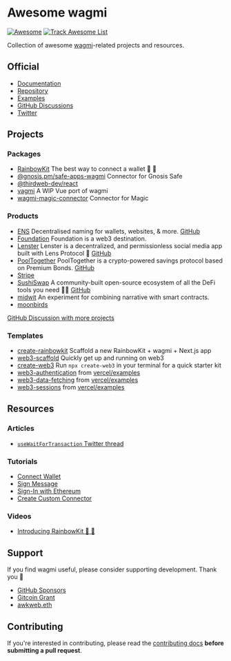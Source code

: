 # Awesome wagmi

[![Awesome](https://awesome.re/badge.svg)](https://awesome.re)
[![Track Awesome List](https://www.trackawesomelist.com/badge.svg)](https://www.trackawesomelist.com/tmm/awesome-wagmi)

Collection of awesome [wagmi](https://github.com/tmm/wagmi)-related projects and resources.

## Official

- [Documentation](https://wagmi.sh)
- [Repository](https://github.com/tmm/wagmi)
- [Examples](https://github.com/tmm/wagmi/tree/main/examples)
- [GitHub Discussions](https://github.com/tmm/wagmi/discussions)
- [Twitter](https://twitter.com/wagmi_sh)

## Projects

### Packages

- [RainbowKit](https://github.com/rainbow-me/rainbowkit) The best way to connect a wallet 🌈 🧰
- [@gnosis.pm/safe-apps-wagmi](https://github.com/safe-global/safe-apps-sdk/tree/master/packages/safe-apps-wagmi) Connector for Gnosis Safe
- [@thirdweb-dev/react](https://github.com/thirdweb-dev/react)
- [vagmi](https://vagmi.vercel.app) A WIP Vue port of wagmi
- [wagmi-magic-connector](https://github.com/EveripediaNetwork/wagmi-magic-connector) Connector for Magic

### Products

- [ENS](https://ens.domains) Decentralised naming for wallets, websites, & more. [GitHub](https://github.com/ensdomains/ens-app-v3)
- [Foundation](https://foundation.app) Foundation is a web3 destination.
- [Lenster](https://lenster.xyz) Lenster is a decentralized, and permissionless social media app built with Lens Protocol 🌿 [GitHub](https://github.com/lensterxyz/lenster)
- [PoolTogether](https://pooltogether.com) PoolTogether is a crypto-powered savings protocol based on Premium Bonds. [GitHub](https://github.com/pooltogether/wallet-connection)
- [Stripe](https://stripe.com)
- [SushiSwap](https://sushi.com) A community-built open-source ecosystem of all the DeFi tools you need 🍣🔱 [GitHub](https://github.com/sushiswap/sushiswap)
- [midwit](https://midwit.vercel.app) An experiment for combining narrative with smart contracts.
- [moonbirds](https://www.moonbirds.xyz)

[GitHub Discussion with more projects ](https://github.com/tmm/wagmi/discussions/201)

### Templates

- [create-rainbowkit](https://github.com/rainbow-me/rainbowkit/tree/main/packages/create-rainbowkit) Scaffold a new RainbowKit + wagmi + Next.js app
- [web3-scaffold](https://github.com/holic/web3-scaffold) Quickly get up and running on web3
- [create-web3](https://www.npmjs.com/package/create-web3) Run `npx create-web3` in your terminal for a quick starter kit
- [web3-authentication](https://github.com/vercel/examples/tree/main/solutions/web3-authentication) from [vercel/examples](https://github.com/vercel/examples)
- [web3-data-fetching](https://github.com/vercel/examples/tree/main/solutions/web3-data-fetching) from [vercel/examples](https://github.com/vercel/examples)
- [web3-sessions](https://github.com/vercel/examples/tree/main/solutions/web3-sessions) from [vercel/examples](https://github.com/vercel/examples)

## Resources

### Articles

- [`useWaitForTransaction` Twitter thread](https://twitter.com/peduarte/status/1527299439009726466)

### Tutorials

- [Connect Wallet](https://wagmi.sh/examples/connect-wallet)
- [Sign Message](https://wagmi.sh/examples/sign-message)
- [Sign-In with Ethereum](https://wagmi.sh/examples/sign-in-with-ethereum)
- [Create Custom Connector](https://wagmi.sh/examples/custom-connector)

### Videos

- [Introducing RainbowKit 🌈 🧰](https://www.youtube.com/watch?v=5dcjg6c5UG4)

## Support

If you find wagmi useful, please consider supporting development. Thank you 🙏

- [GitHub Sponsors](https://github.com/sponsors/tmm?metadata_campaign=gh_readme_support)
- [Gitcoin Grant](https://gitcoin.co/grants/4493/wagmi-react-hooks-library-for-ethereum)
- [awkweb.eth](https://etherscan.io/enslookup-search?search=awkweb.eth)

## Contributing

If you're interested in contributing, please read the [contributing docs](/.github/CONTRIBUTING.md) **before submitting a pull request**.
